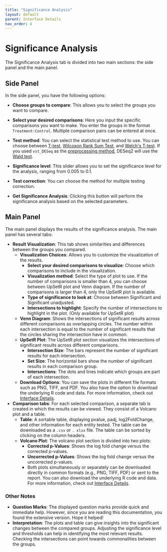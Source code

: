 ```yaml
---
title: "Significance Analysis"
layout: default
parent: Interface Details
nav_order: 4
---
```


# Significance Analysis

The Significance Analysis tab is divided into two main sections: the side panel and the main panel.

## Side Panel

In the side panel, you have the following options:

- **Choose groups to compare**: This allows you to select the groups you want to compare.
- **Select your desired comparisons**: Here you input the specific comparisons you 
  want to make. You enter the groups in the format `Treatment:Control`. Multiple 
  comparison pairs can be entered at once.
- **Test method**: You can select the statistical test method to use. You can choose 
  between [T-test](https://en.wikipedia.org/wiki/Student%27s_t-test), [Wilcoxon Rank 
  Sum Test](https://en.wikipedia.org/wiki/Mann–Whitney_U_test), and [Welch's T-test](https://en.wikipedia.org/wiki/Welch%27s_t-test). 
  If you used `vst_DESeq` as the [preprocessing method](pre-processing.md), DESeq2 
  will use the [Wald test](https://en.wikipedia.org/wiki/Wald_test).

- **Significance level**: This slider allows you to set the significance level for the analysis, ranging from 0.005 to 0.1.

- **Test correction**: You can choose the method for multiple testing correction.

- **Get Significance Analysis**: Clicking this button will perform the significance analysis based on the selected parameters.

## Main Panel

The main panel displays the results of the significance analysis. The main panel has several tabs:
- **Result Visualization**: This tab shows similarities and differences between the groups you compared.
  - **Visualization Choices**: Allows you to customize the visualization of the results.
    - **Select your desired comparisons to visualize**: Choose which comparisons to include in the visualization.
    - **Visualization method**: Select the type of plot to use. If the number of comparisons is 
      smaller than 4, you can choose between UpSetR plot and Venn diagram. If the 
      number of comparisons is larger than 4, only the UpSetR plot is available.
    - **Type of significance to look at**: Choose between Significant and Significant 
      unadjusted.
    - **Intersections to highlight**: Specify the number of intersections to 
      highlight in the plot. (Only available for UpSetR plot)
  - **Venn Diagram**: Shows the intersections of significant results across 
    different comparisons as overlapping circles. The number within each 
    intersection is equal to the number of significant results that the circles 
    sharing the intersection have in common.
  - **UpSetR Plot**: The UpSetR plot section visualizes the intersections of significant results across different comparisons.
    - **Intersection Size**: The bars represent the number of significant results for each intersection.
    - **Set Size**: The horizontal bars show the number of significant results in each comparison group.
    - **Intersections**: The dots and lines indicate which groups are part of each intersection.
  - **Download Options**: You can save the plots in different file formats such as 
    PNG, TIFF, and PDF. You also have the option to download the underlying R code 
    and data. For more information, check out [Interface 
      Details](interface-details.md).
- **Comparison tabs**: For each selected comparison, a separate tab is created in 
  which the results can be viewed. They consist of a Volcano plot and a table.
  - **Table**: A sortable table, displaying pvalue, padj, log2FoldChange, and other 
    information for each entity tested. The table can be downloaded as a `.csv` or `.
    xlsx` file. The table can be sorted by clicking on the column headers.
  - **Volcano Plot**: The volcano plot section is divided into two plots:
    - **Corrected p-Values**: Shows the log fold change versus the corrected p-values.
    - **Uncorrected p-Values**: Shows the log fold change versus the uncorrected p-values.
    - Both plots simultaneously or separately can be downloaded directly in common 
      formats (e.g., PNG, TIFF, PDF) or sent to the report. You can also download 
      the underlying R code and data. For more information, check out [Interface 
      Details](interface-details.md).

### Other Notes

- **Question Marks**: The displayed question marks provide quick and immediate help. However, since you are reading this documentation, you found the extensive version. Hope it helped!
- **Interpretation**: The plots and table can give insights into the significant 
  changes between the compared groups. Adjusting the significance level and thresholds 
  can help in identifying the most relevant results. Checking the intersections can 
  point towards commonalities between the groups.
